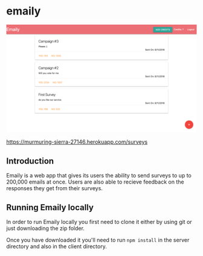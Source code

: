 # emaily

![alt text](https://github.com/Alawode/emaily/blob/master/img/Screen%20Shot%202018-09-03%20at%209.54.30%20PM.png)


https://murmuring-sierra-27146.herokuapp.com/surveys

## Introduction
Emaily is a web app that gives its users the ability to send surveys to up to 200,000 emails at once. Users are also able to recieve feedback on the responses they get from their surveys.

## Running Emaily locally
In order to run Emaily locally you first need to clone it either by using git or just downloading the zip folder.

Once you have downloaded it you'll need to run ```npm install``` in the server directory and also in the client directory.




